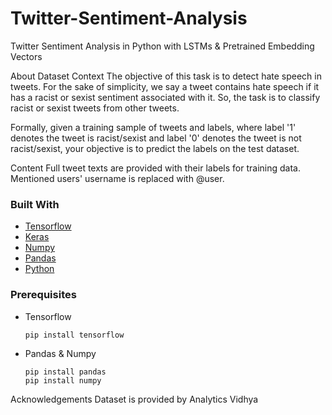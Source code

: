 # Twitter-Sentiment-Analysis
Twitter Sentiment Analysis in Python with LSTMs &amp; Pretrained Embedding Vectors

About Dataset
Context
The objective of this task is to detect hate speech in tweets. For the sake of simplicity, we say a tweet contains hate speech if it has a racist or sexist sentiment associated with it. So, the task is to classify racist or sexist tweets from other tweets.

Formally, given a training sample of tweets and labels, where label '1' denotes the tweet is racist/sexist and label '0' denotes the tweet is not racist/sexist, your objective is to predict the labels on the test dataset.

Content
Full tweet texts are provided with their labels for training data.
Mentioned users' username is replaced with @user.

### Built With

* [Tensorflow](https://www.tensorflow.org/)
* [Keras](https://keras.io/)
* [Numpy](https://numpy.org/)
* [Pandas](https://pandas.pydata.org/)
* [Python](https://www.python.org/)

### Prerequisites

* Tensorflow
  ```sh
  pip install tensorflow
  ```

* Pandas & Numpy
  ```
  pip install pandas
  pip install numpy
  ```

Acknowledgements
Dataset is provided by Analytics Vidhya

